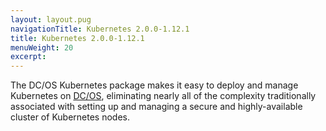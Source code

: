 ```yaml
---
layout: layout.pug
navigationTitle: Kubernetes 2.0.0-1.12.1
title: Kubernetes 2.0.0-1.12.1
menuWeight: 20
excerpt:
---
```


The DC/OS Kubernetes package makes it easy to deploy and manage Kubernetes on [DC/OS](https://mesosphere.com/product/), eliminating nearly all of the complexity traditionally associated with setting up and managing a secure and highly-available cluster of Kubernetes nodes.
